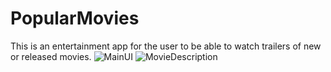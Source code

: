 # PopularMovies
This is an entertainment app for the user to be able to watch trailers of new or released movies.
![MainUI](https://drive.google.com/file/d/1_QYxXZ694vn2oIbkSZb4p5BT4YddIFYz/view?usp=sharing)
![MovieDescription](https://drive.google.com/file/d/100Z6my-dDX3ec6TWUfe-Uui4CMIrFvi0/view?usp=sharing)

